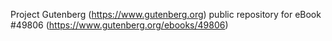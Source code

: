 Project Gutenberg (https://www.gutenberg.org) public repository for eBook #49806 (https://www.gutenberg.org/ebooks/49806)
